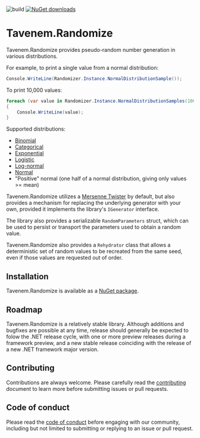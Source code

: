 ![build](https://img.shields.io/github/workflow/status/Tavenem/Randomize/publish/main) [![NuGet downloads](https://img.shields.io/nuget/dt/Tavenem.Randomize)](https://www.nuget.org/packages/Tavenem.Randomize/)

Tavenem.Randomize
==

Tavenem.Randomize provides pseudo-random number generation in various distributions.

For example, to print a single value from a normal distribution:

```csharp
Console.WriteLine(Randomizer.Instance.NormalDistributionSample());
```

To print 10,000 values:

```csharp
foreach (var value in Randomizer.Instance.NormalDistributionSamples(10000))
{
    Console.WriteLine(value);
}
```

Supported distributions:
- [Binomial](https://en.wikipedia.org/wiki/Binomial_distribution)
- [Categorical](https://en.wikipedia.org/wiki/Categorical_distribution)
- [Exponential](https://en.wikipedia.org/wiki/Exponential_distribution)
- [Logistic](https://en.wikipedia.org/wiki/Logistic_distribution)
- [Log-normal](https://en.wikipedia.org/wiki/Log-normal_distribution)
- [Normal](https://en.wikipedia.org/wiki/Normal_distribution)
- "Positive" normal (one half of a normal distribution, giving only values >= mean)

Tavenem.Randomize utilizes a [Mersenne Twister](https://en.wikipedia.org/wiki/Mersenne_Twister) by
default, but also provides a mechanism for replacing the underlying generator with your own,
provided it implements the library's `IGenerator` interface.

The library also provides a serializable `RandomParameters` struct, which can be used to persist or
transport the parameters used to obtain a random value.

Tavenem.Randomize also provides a `Rehydrator` class that allows a deterministic set of random
values to be recreated from the same seed, even if those values are requested out of order.

## Installation

Tavenem.Randomize is available as a [NuGet package](https://www.nuget.org/packages/Tavenem.Randomize/).

## Roadmap

Tavenem.Randomize is a relatively stable library. Although additions and bugfixes are possible at any time, release should generally be expected to folow the .NET release cycle, with one or more preview releases during a framework preview, and a new stable release coinciding with the release of a new .NET framework major version.

## Contributing

Contributions are always welcome. Please carefully read the [contributing](docs/CONTRIBUTING.md) document to learn more before submitting issues or pull requests.

## Code of conduct

Please read the [code of conduct](docs/CODE_OF_CONDUCT.md) before engaging with our community, including but not limited to submitting or replying to an issue or pull request.